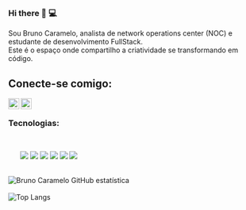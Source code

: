 ### Hi there 👋 :computer:

Sou Bruno Caramelo, analista de network operations center (NOC) e estudante de desenvolvimento FullStack.
<br>Este é o espaço onde compartilho a criatividade se transformando em código.</br>

<h2>Conecte-se comigo:</h2>

<a href="https://www.linkedin.com/in/bruno-caramelo" rel="nofollow">
<img align="left" alt="LinkedIn" width="22px" src="https://camo.githubusercontent.com/66ddc0c3999080e866e531e40a816db84150a1d75788a686102b0e66c8b4ecfb/68747470733a2f2f63646e2e6a7364656c6976722e6e65742f6e706d2f73696d706c652d69636f6e734076332f69636f6e732f6c696e6b6564696e2e737667" data-canonical-src="https://cdn.jsdelivr.net/npm/simple-icons@v3/icons/linkedin.svg" style="max-width: 100%;">
</a>
<a href="https://www.instagram.com/bruno.caramelo?igsh=MXA5em83YWVpeDRieA==" rel="nofollow">
<img align="left" alt="ícone do instagram uma câmera dentro de um quadrado" width="22px" src="https://camo.githubusercontent.com/77812356a8482a8660b760474ebb0f2fbf1026aa8a68121a45a31a5602c710fb/68747470733a2f2f63646e2e6a7364656c6976722e6e65742f6e706d2f73696d706c652d69636f6e734076332f69636f6e732f696e7374616772616d2e737667" data-canonical-src="https://cdn.jsdelivr.net/npm/simple-icons@v3/icons/instagram.svg" style="max-width: 100%;">
</a>
<br><h3>Tecnologias:</h3></br>
<ul>
<img src="https://img.shields.io/badge/HTML5-E34F26?style=for-the-badge&logo=html5&logoColor=white">
<img src="https://img.shields.io/badge/CSS3-1572B6?style=for-the-badge&logo=css3&logoColor=white">
<img src="https://img.shields.io/badge/JavaScript-323330?style=for-the-badge&logo=javascript&logoColor=F7DF1E">
<img src="https://img.shields.io/badge/Node.js-43853D?style=for-the-badge&logo=node.js&logoColor=white">
<img src="https://img.shields.io/badge/React-20232A?style=for-the-badge&logo=react&logoColor=61DAFB">
<img src="https://img.shields.io/badge/TypeScript-007ACC?style=for-the-badge&logo=typescript&logoColor=white">
</ul>

<br> ![Bruno Caramelo GitHub estatística](https://github-readme-stats.vercel.app/api?username=BrunnoCaramelo&show_icons=true&theme=transparent)</br>
<br> ![Top Langs](https://github-readme-stats.vercel.app/api/top-langs/?username=BrunnoCaramelo&l_icons=true&theme=transparent) </br>
